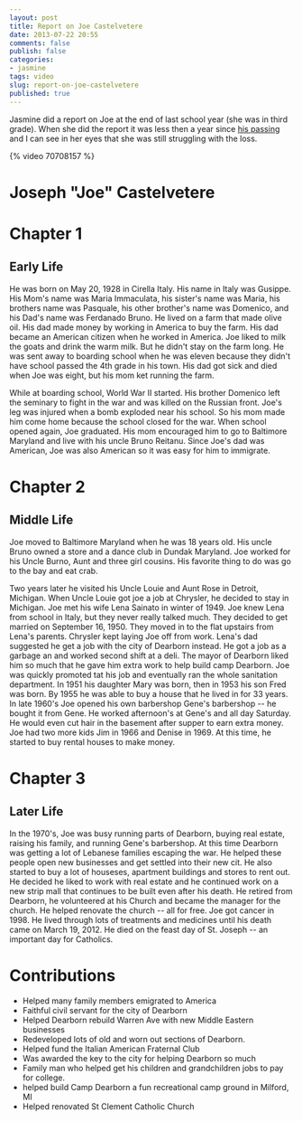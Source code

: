 ```yaml
---
layout: post
title: Report on Joe Castelvetere
date: 2013-07-22 20:55
comments: false
publish: false
categories:
- jasmine
tags: video
slug: report-on-joe-castelvetere
published: true
---
```

Jasmine did a report on Joe at the end of last school year (she was in third grade).  When she did the report it was less then a year since [his passing][1] and I can see in her eyes that she was still struggling with the loss.

{% video 70708157 %}

# Joseph "Joe" Castelvetere

# Chapter 1 #

## Early Life

He was born on May 20, 1928 in Cirella Italy.  His name in Italy was Gusippe.  His Mom's name was Maria Immaculata, his sister's name was Maria, his brothers name was Pasquale, his other brother's name was Domenico, and his Dad's name was Ferdanado Bruno.  He lived on a farm that made olive oil. His dad made money by working in America to buy the farm. His dad became an American citizen when he worked in America.  Joe liked to milk the goats and drink the warm milk.  But he didn't stay on the farm long.  He was sent away to boarding school when he was eleven because they didn't have school passed the 4th grade in his town.  His dad got sick and died when Joe was eight, but his mom ket running the farm.

While at boarding school, World War II started.  His brother Domenico left the seminary to fight in the war and was killed on the Russian front.  Joe's leg was injured when a bomb exploded near his school.  So his mom made him come home because the school closed for the war.  When school opened again, Joe graduated.  His mom encouraged him to go to Baltimore Maryland and live with his uncle Bruno Reitanu.  Since Joe's dad was American, Joe was also American so it was easy for him to immigrate.

# Chapter 2 #

## Middle Life

Joe moved to Baltimore Maryland when he was 18 years old.  His uncle Bruno owned a store and a dance club in Dundak Maryland.  Joe worked for his Uncle Burno, Aunt and three girl cousins.  His favorite thing to do was go to the bay and eat crab.

Two years later he visited his Uncle Louie and Aunt Rose in Detroit, Michigan.  When Uncle Louie got joe a job at Chrysler, he decided to stay in Michigan.  Joe met his wife Lena Sainato in winter of 1949.  Joe knew Lena from school in Italy, but they never really talked much.  They decided to get married on September 16, 1950.  They moved in to the flat upstairs from Lena's parents.  Chrysler kept laying Joe off from work.  Lena's dad suggested he get a job with the city of Dearborn instead.  He got a job as a garbage an and worked second shift at a deli.  The mayor of Dearborn liked him so much that he gave him extra work to help build camp Dearborn.  Joe was quickly promoted tat his job and eventually ran the whole sanitation department.  In 1951 his daughter Mary was born, then in 1953 his son Fred was born.  By 1955 he was able to buy a house that he lived in for 33 years.  In late 1960's Joe opened his own barbershop Gene's barbershop -- he bought it from Gene.  He worked afternoon's at Gene's and all day Saturday.  He would even cut hair in the basement after supper to earn extra money.  Joe had two more kids Jim in 1966 and Denise in 1969.  At this time, he started to buy rental houses to make money.

# Chapter 3

## Later Life

In the 1970's, Joe was busy running parts of Dearborn, buying real estate, raising his family, and running Gene's barbershop.  At this time Dearborn was getting a lot of Lebanese families escaping the war.  He helped these people open new businesses and get settled into their new cit.  He also started to buy a lot of houseses, apartment buildings and stores to rent out.  He decided he liked to work with real estate and he continued work on a new strip mall that continues to be built even after his death.  He retired from Dearborn, he volunteered at his Church and became the manager for the church.  He helped renovate the church -- all for free.  Joe got cancer in 1998. He lived through lots of treatments and medicines until his death came on March 19, 2012.  He died on the feast day of St. Joseph -- an important day for Catholics.

# Contributions

* Helped many family members emigrated to America
* Faithful civil servant for the city of Dearborn
* Helped Dearborn rebuild Warren Ave with new Middle Eastern businesses
* Redeveloped lots of old and worn out sections of Dearborn.
* Helped fund the Italian American Fraternal Club
* Was awarded the key to the city for helping Dearborn so much
* Family man who helped get his children and grandchildren jobs to pay for college.
* helped build Camp Dearborn a fun recreational camp ground in Milford, MI
* Helped renovated St Clement Catholic Church


[1]:/blog/2012/03/26/joe-castelvetere-1928-2012/
